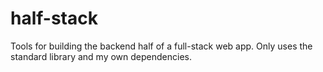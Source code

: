 # half-stack

Tools for building the backend half of a full-stack web app.
Only uses the standard library and my own dependencies.
